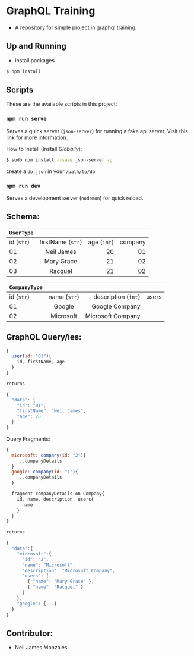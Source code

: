 GraphQL Training
===
- A repository for simple project in graphql training.

Up and Running
---
* install packages

```bash
$ npm install
```

Scripts
---

These are the available scripts in this project:

### `npm run serve`

Serves a quick server (`json-server`) for running a fake api server. Visit this [link](https://github.com/typicode/json-server) for more information.

How to Install (Install *Globally*):

```bash
$ sudo npm install --save json-server -g
```
create a `db.json` in your `/path/to/db`

### `npm run dev`

Serves a development server (`nodemon`) for quick reload.

Schema:
---

|`UserType`  |                  |            |                 |
|------------|:----------------:|-----------:|----------------:|
| id (`str`) | firstName (`str`)| age (`int`)| company         |
| 01         | Neil James       | 20         | 01              |
| 02         | Mary Grace       | 21         | 02              |
| 03         | Racquel          | 21         | 02              |

| `CompanyType` |                  |                     |                 |
|---------------|:----------------:|--------------------:|----------------:|
| id (`str`)    | name (`str`)     | description (`int`) | users           |
| 01            | Google           | Google Company      |                 |
| 02            | Microsoft        | Microsoft Company   |                 |

GraphQL Query/ies:
---

```javascript
{
  user(id: "01"){
    id, firstName, age
  }
}

returns

{
  "data": {
    "id": "01",
    "firstName": "Neil James",
    "age": 20
  }
}
```
Query Fragments:

```javascript
{
  microsoft: company(id: "2"){
    ...companyDetails
  }
  google: company(id: "1"){
    ...companyDetails
  }

  fragment companyDetails on Company{
    id, name, description, users{
      name
    }
  }
}

returns

{
  "data":{
    "microsoft":{
      "id": "2",
      "name": "Microsoft",
      "description": "Microsoft Company",
      "users": [
        { "name": "Mary Grace" },
        { "name": "Racquel" }
      ]
    },
    "google": {...}
  }
}
```

Contributor:
---
- Neil James Monzales
